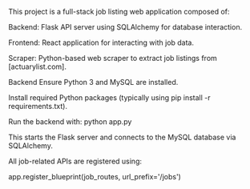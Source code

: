 This project is a full-stack job listing web application composed of:

Backend: Flask API server using SQLAlchemy for database interaction.

Frontend: React application for interacting with job data.

Scraper: Python-based web scraper to extract job listings from [actuarylist.com].

Backend
Ensure Python 3 and MySQL are installed.

Install required Python packages (typically using pip install -r requirements.txt).

Run the backend with:
python app.py

This starts the Flask server and connects to the MySQL database via SQLAlchemy.

All job-related APIs are registered using:

app.register_blueprint(job_routes, url_prefix='/jobs')

